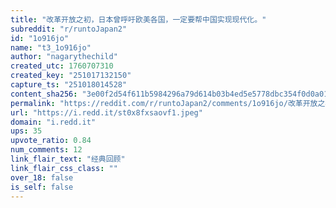 ```yaml
---
title: "改革开放之初，日本曾呼吁欧美各国，一定要帮中国实现现代化。"
subreddit: "r/runtoJapan2"
id: "1o916jo"
name: "t3_1o916jo"
author: "nagarythechild"
created_utc: 1760707310
created_key: "251017132150"
capture_ts: "251018014528"
content_sha256: "3e00f2d54f611b5984296a79d614b03b4ed5e5778dbc354f0d0a015205a03b9a"
permalink: "https://reddit.com/r/runtoJapan2/comments/1o916jo/改革开放之初日本曾呼吁欧美各国一定要帮中国实现现代化/"
url: "https://i.redd.it/st0x8fxsaovf1.jpeg"
domain: "i.redd.it"
ups: 35
upvote_ratio: 0.84
num_comments: 12
link_flair_text: "经典回顾"
link_flair_css_class: ""
over_18: false
is_self: false
---
```


